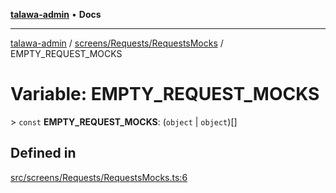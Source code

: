 [**talawa-admin**](../../../../README.md) • **Docs**

***

[talawa-admin](../../../../modules.md) / [screens/Requests/RequestsMocks](../README.md) / EMPTY\_REQUEST\_MOCKS

# Variable: EMPTY\_REQUEST\_MOCKS

\> `const` **EMPTY\_REQUEST\_MOCKS**: (`object` \| `object`)[]

## Defined in

[src/screens/Requests/RequestsMocks.ts:6](https://github.com/PalisadoesFoundation/talawa-admin/blob/ec91a82db6f7a7a061fbb4ea9639f2bff335faa5/src/screens/Requests/RequestsMocks.ts#L6)
